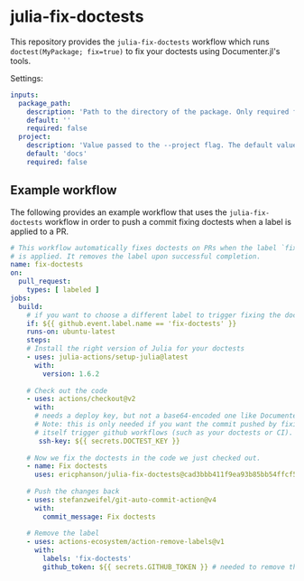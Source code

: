 # julia-fix-doctests

This repository provides the `julia-fix-doctests` workflow which runs `doctest(MyPackage; fix=true)` to fix your doctests using Documenter.jl's tools.

Settings:
```yaml
inputs:
  package_path:
    description: 'Path to the directory of the package. Only required for subdirectory packages.'
    default: ''
    required: false
  project:
    description: 'Value passed to the --project flag. The default value is "docs"'
    default: 'docs'
    required: false
```

## Example workflow

The following provides an example workflow that uses the `julia-fix-doctests` workflow
in order to push a commit fixing doctests when a label is applied to a PR.

```yaml
# This workflow automatically fixes doctests on PRs when the label `fix-doctests`
# is applied. It removes the label upon successful completion.
name: fix-doctests
on:
  pull_request:
    types: [ labeled ]
jobs:
  build:
    # if you want to choose a different label to trigger fixing the doctests, change it here
    if: ${{ github.event.label.name == 'fix-doctests' }}
    runs-on: ubuntu-latest
    steps:
    # Install the right version of Julia for your doctests
    - uses: julia-actions/setup-julia@latest
      with:
        version: 1.6.2
    
    # Check out the code
    - uses: actions/checkout@v2
      with:
      # needs a deploy key, but not a base64-encoded one like Documenter's keys usually are.
      # Note: this is only needed if you want the commit pushed by fixing the doctests to
      # itself trigger github workflows (such as your doctests or CI).
       ssh-key: ${{ secrets.DOCTEST_KEY }}
    
    # Now we fix the doctests in the code we just checked out.
    - name: Fix doctests
      uses: ericphanson/julia-fix-doctests@cad3bbb411f9ea93b85bb54ffcf52c78db3d4e7c
    
    # Push the changes back
    - uses: stefanzweifel/git-auto-commit-action@v4
      with:
        commit_message: Fix doctests
      
    # Remove the label
    - uses: actions-ecosystem/action-remove-labels@v1
      with:
        labels: 'fix-doctests'
        github_token: ${{ secrets.GITHUB_TOKEN }} # needed to remove the label
```
